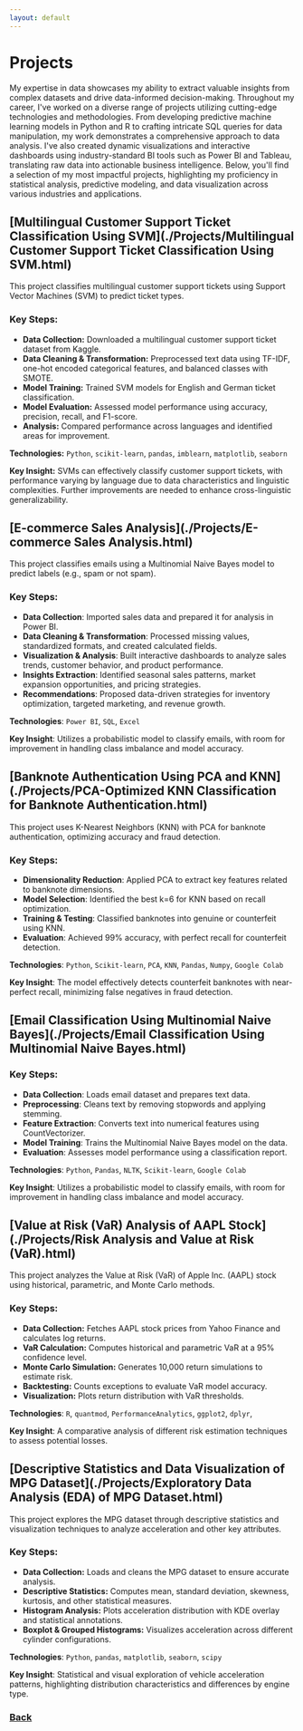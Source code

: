 ```yaml
---
layout: default
---
```

# Projects

My expertise in data showcases my ability to extract valuable insights from complex datasets and drive data-informed decision-making. Throughout my career, I've worked on a diverse range of projects utilizing cutting-edge technologies and methodologies. From developing predictive machine learning models in Python and R to crafting intricate SQL queries for data manipulation, my work demonstrates a comprehensive approach to data analysis. I've also created dynamic visualizations and interactive dashboards using industry-standard BI tools such as Power BI and Tableau, translating raw data into actionable business intelligence. Below, you'll find a selection of my most impactful projects, highlighting my proficiency in statistical analysis, predictive modeling, and data visualization across various industries and applications.

## [Multilingual Customer Support Ticket Classification Using SVM](./Projects/Multilingual Customer Support Ticket Classification Using SVM.html)

This project classifies multilingual customer support tickets using Support Vector Machines (SVM) to predict ticket types.

### Key Steps:

- **Data Collection:** Downloaded a multilingual customer support ticket dataset from Kaggle.
- **Data Cleaning & Transformation:** Preprocessed text data using TF-IDF, one-hot encoded categorical features, and balanced classes with SMOTE.
- **Model Training:** Trained SVM models for English and German ticket classification.
- **Model Evaluation:** Assessed model performance using accuracy, precision, recall, and F1-score.
- **Analysis:** Compared performance across languages and identified areas for improvement.

**Technologies:** `Python`, `scikit-learn`, `pandas`, `imblearn`, `matplotlib`, `seaborn`

**Key Insight:** SVMs can effectively classify customer support tickets, with performance varying by language due to data characteristics and linguistic complexities. Further improvements are needed to enhance cross-linguistic generalizability.

## [E-commerce Sales Analysis](./Projects/E-commerce Sales Analysis.html)

This project classifies emails using a Multinomial Naive Bayes model to predict labels (e.g., spam or not spam).

### Key Steps:

- **Data Collection**: Imported sales data and prepared it for analysis in Power BI.
- **Data Cleaning & Transformation**: Processed missing values, standardized formats, and created calculated fields.
- **Visualization & Analysis**: Built interactive dashboards to analyze sales trends, customer behavior, and product performance.
- **Insights Extraction**: Identified seasonal sales patterns, market expansion opportunities, and pricing strategies.
- **Recommendations**: Proposed data-driven strategies for inventory optimization, targeted marketing, and revenue growth.

**Technologies**: `Power BI`, `SQL`, `Excel`

**Key Insight**: Utilizes a probabilistic model to classify emails, with room for improvement in handling class imbalance and model accuracy.

## [Banknote Authentication Using PCA and KNN](./Projects/PCA-Optimized KNN Classification for Banknote Authentication.html)

This project uses K-Nearest Neighbors (KNN) with PCA for banknote authentication, optimizing accuracy and fraud detection.

### Key Steps:

 - **Dimensionality Reduction**: Applied PCA to extract key features related to banknote dimensions.
 - **Model Selection**: Identified the best k=6 for KNN based on recall optimization.
 - **Training & Testing**: Classified banknotes into genuine or counterfeit using KNN.
 - **Evaluation**: Achieved 99% accuracy, with perfect recall for counterfeit detection.

**Technologies**: `Python`, `Scikit-learn`, `PCA`, `KNN`, `Pandas`, `Numpy`, `Google Colab`

**Key Insight**: The model effectively detects counterfeit banknotes with near-perfect recall, minimizing false negatives in fraud detection.

## [Email Classification Using Multinomial Naive Bayes](./Projects/Email Classification Using Multinomial Naive Bayes.html)

### Key Steps:

- **Data Collection**: Loads email dataset and prepares text data.
- **Preprocessing**: Cleans text by removing stopwords and applying stemming.
- **Feature Extraction**: Converts text into numerical features using CountVectorizer.
- **Model Training**: Trains the Multinomial Naive Bayes model on the data.
- **Evaluation**: Assesses model performance using a classification report.

**Technologies**: `Python`, `Pandas`, `NLTK`, `Scikit-learn`, `Google Colab`

**Key Insight**: Utilizes a probabilistic model to classify emails, with room for improvement in handling class imbalance and model accuracy.

## [Value at Risk (VaR) Analysis of AAPL Stock](./Projects/Risk Analysis and Value at Risk (VaR).html)

This project analyzes the Value at Risk (VaR) of Apple Inc. (AAPL) stock using historical, parametric, and Monte Carlo methods. 

### Key Steps:
- **Data Collection:** Fetches AAPL stock prices from Yahoo Finance and calculates log returns.
- **VaR Calculation:** Computes historical and parametric VaR at a 95% confidence level.
- **Monte Carlo Simulation:** Generates 10,000 return simulations to estimate risk.
- **Backtesting:** Counts exceptions to evaluate VaR model accuracy.
- **Visualization:** Plots return distribution with VaR thresholds.

**Technologies**: `R`, `quantmod`, `PerformanceAnalytics`, `ggplot2`, `dplyr`,

**Key Insight**: A comparative analysis of different risk estimation techniques to assess potential losses.

## [Descriptive Statistics and Data Visualization of MPG Dataset](./Projects/Exploratory Data Analysis (EDA) of MPG Dataset.html)

This project explores the MPG dataset through descriptive statistics and visualization techniques to analyze acceleration and other key attributes.

### Key Steps:

- **Data Collection:** Loads and cleans the MPG dataset to ensure accurate analysis.
- **Descriptive Statistics:** Computes mean, standard deviation, skewness, kurtosis, and other statistical measures.
- **Histogram Analysis:** Plots acceleration distribution with KDE overlay and statistical annotations.
- **Boxplot & Grouped Histograms:** Visualizes acceleration across different cylinder configurations.  

**Technologies**: `Python`, `pandas`, `matplotlib`, `seaborn`, `scipy`

**Key Insight**: Statistical and visual exploration of vehicle acceleration patterns, highlighting distribution characteristics and differences by engine type.

### [Back](./)
